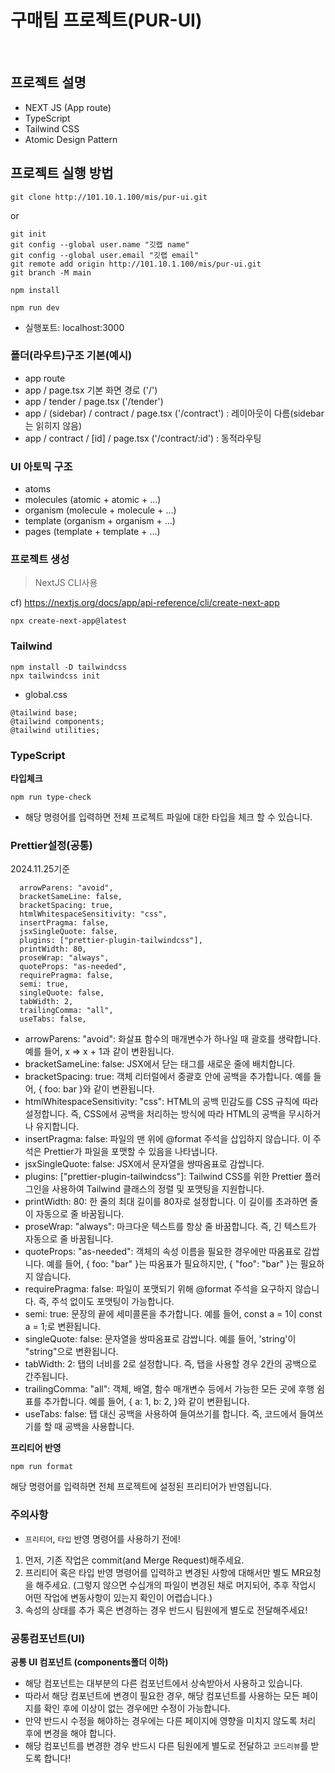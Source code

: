 # 구매팀 프로젝트(PUR-UI)

<br/>

## 프로젝트 설명

- NEXT JS (App route)
- TypeScript
- Tailwind CSS
- Atomic Design Pattern

## 프로젝트 실행 방법

```
git clone http://101.10.1.100/mis/pur-ui.git
```

or

```
git init
git config --global user.name "깃랩 name"
git config --global user.email "깃랩 email"
git remote add origin http://101.10.1.100/mis/pur-ui.git
git branch -M main
```

```
npm install
```

```
npm run dev
```

- 실행포트: localhost:3000

### 폴더(라우트)구조 기본(예시)

- app route
- app / page.tsx 기본 화면 경로 ('/')
- app / tender / page.tsx ('/tender')
- app / (sidebar) / contract / page.tsx ('/contract') : 레이아웃이
  다름(sidebar는 읽히지 않음)
- app / contract / [id] / page.tsx ('/contract/:id') : 동적라우팅

### UI 아토믹 구조

- atoms
- molecules (atomic + atomic + ...)
- organism (molecule + molecule + ...)
- template (organism + organism + ...)
- pages (template + template + ...)

### 프로젝트 생성

> NextJS CLI사용

cf) https://nextjs.org/docs/app/api-reference/cli/create-next-app

```
npx create-next-app@latest
```

### Tailwind

```
npm install -D tailwindcss
npx tailwindcss init
```

- global.css

```
@tailwind base;
@tailwind components;
@tailwind utilities;
```

### TypeScript

**타입체크**

```
npm run type-check
```

- 해당 명령어를 입력하면 전체 프로젝트 파일에 대한 타입을 체크 할 수 있습니다.

### Prettier설정(공통)

2024.11.25기준

```
  arrowParens: "avoid",
  bracketSameLine: false,
  bracketSpacing: true,
  htmlWhitespaceSensitivity: "css",
  insertPragma: false,
  jsxSingleQuote: false,
  plugins: ["prettier-plugin-tailwindcss"],
  printWidth: 80,
  proseWrap: "always",
  quoteProps: "as-needed",
  requirePragma: false,
  semi: true,
  singleQuote: false,
  tabWidth: 2,
  trailingComma: "all",
  useTabs: false,
```

- arrowParens: "avoid": 화살표 함수의 매개변수가 하나일 때 괄호를 생략합니다. 예를 들어, x => x + 1과 같이 변환됩니다.
- bracketSameLine: false: JSX에서 닫는 태그를 새로운 줄에 배치합니다.
- bracketSpacing: true: 객체 리터럴에서 중괄호 안에 공백을 추가합니다. 예를 들어, { foo: bar }와 같이 변환됩니다.
- htmlWhitespaceSensitivity: "css": HTML의 공백 민감도를 CSS 규칙에 따라 설정합니다. 즉, CSS에서 공백을 처리하는 방식에 따라 HTML의 공백을 무시하거나 유지합니다.
- insertPragma: false: 파일의 맨 위에 @format 주석을 삽입하지 않습니다. 이 주석은 Prettier가 파일을 포맷할 수 있음을 나타냅니다.
- jsxSingleQuote: false: JSX에서 문자열을 쌍따옴표로 감쌉니다.
- plugins: ["prettier-plugin-tailwindcss"]: Tailwind CSS를 위한 Prettier 플러그인을 사용하여 Tailwind 클래스의 정렬 및 포맷팅을 지원합니다.
- printWidth: 80: 한 줄의 최대 길이를 80자로 설정합니다. 이 길이를 초과하면 줄이 자동으로 줄 바꿈됩니다.
- proseWrap: "always": 마크다운 텍스트를 항상 줄 바꿈합니다. 즉, 긴 텍스트가 자동으로 줄 바꿈됩니다.
- quoteProps: "as-needed": 객체의 속성 이름을 필요한 경우에만 따옴표로 감쌉니다. 예를 들어, { foo: "bar" }는 따옴표가 필요하지만, { "foo": "bar" }는 필요하지 않습니다.
- requirePragma: false: 파일이 포맷되기 위해 @format 주석을 요구하지 않습니다. 즉, 주석 없이도 포맷팅이 가능합니다.
- semi: true: 문장의 끝에 세미콜론을 추가합니다. 예를 들어, const a = 1이 const a = 1;로 변환됩니다.
- singleQuote: false: 문자열을 쌍따옴표로 감쌉니다. 예를 들어, 'string'이 "string"으로 변환됩니다.
- tabWidth: 2: 탭의 너비를 2로 설정합니다. 즉, 탭을 사용할 경우 2칸의 공백으로 간주됩니다.
- trailingComma: "all": 객체, 배열, 함수 매개변수 등에서 가능한 모든 곳에 후행 쉼표를 추가합니다. 예를 들어, { a: 1, b: 2, }와 같이 변환됩니다.
- useTabs: false: 탭 대신 공백을 사용하여 들여쓰기를 합니다. 즉, 코드에서 들여쓰기를 할 때 공백을 사용합니다.

**프리티어 반영**

```
npm run format
```

해당 명령어를 입력하면 전체 프로젝트에 설정된 프리티어가 반영됩니다.

### 주의사항

- `프리티어`, `타입` 반영 명령어를 사용하기 전에!

1. 먼저, 기존 작업은 commit(and Merge Request)해주세요.
2. 프리티어 혹은 타입 반영 명령어를 입력하고 변경된 사항에 대해서만 별도 MR요청을 해주세요. (그렇지 않으면 수십개의 파일이 변경된 채로 머지되어, 추후 작업시 어떤 작업에 변동사항이 있는지 확인이 어렵습니다.)
3. 속성의 상태를 추가 혹은 변경하는 경우 반드시 팀원에게 별도로 전달해주세요!

### 공통컴포넌트(UI)

**공통 UI 컴포넌트 (components폴더 이하)**

- 해당 컴포넌트는 대부분의 다른 컴포넌트에서 상속받아서 사용하고 있습니다.
- 따라서 해당 컴포넌트에 변경이 필요한 경우, 해당 컴포넌트를 사용하는 모든 페이지를 확인 후에 이상이 없는 경우에만 수정이 가능합니다.
- 만약 반드시 수정을 해야하는 경우에는 다른 페이지에 영향을 미치지 않도록 처리 후에 변경을 해야 합니다.
- 해당 컴포넌트를 변경한 경우 반드시 다른 팀원에게 별도로 전달하고 `코드리뷰`를 받도록 합니다!
